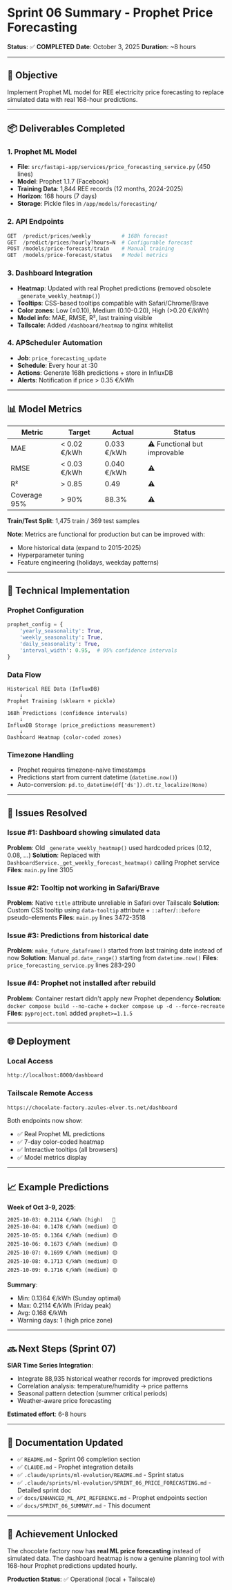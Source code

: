 # Sprint 06 Summary - Prophet Price Forecasting

**Status**: ✅ **COMPLETED**
**Date**: October 3, 2025
**Duration**: ~8 hours

---

## 🎯 Objective

Implement Prophet ML model for REE electricity price forecasting to replace simulated data with real 168-hour predictions.

---

## 📦 Deliverables Completed

### 1. Prophet ML Model
- **File**: `src/fastapi-app/services/price_forecasting_service.py` (450 lines)
- **Model**: Prophet 1.1.7 (Facebook)
- **Training Data**: 1,844 REE records (12 months, 2024-2025)
- **Horizon**: 168 hours (7 days)
- **Storage**: Pickle files in `/app/models/forecasting/`

### 2. API Endpoints
```python
GET  /predict/prices/weekly          # 168h forecast
GET  /predict/prices/hourly?hours=N  # Configurable forecast
POST /models/price-forecast/train    # Manual training
GET  /models/price-forecast/status   # Model metrics
```

### 3. Dashboard Integration
- **Heatmap**: Updated with real Prophet predictions (removed obsolete `_generate_weekly_heatmap()`)
- **Tooltips**: CSS-based tooltips compatible with Safari/Chrome/Brave
- **Color zones**: Low (≤0.10), Medium (0.10-0.20), High (>0.20 €/kWh)
- **Model info**: MAE, RMSE, R², last training visible
- **Tailscale**: Added `/dashboard/heatmap` to nginx whitelist

### 4. APScheduler Automation
- **Job**: `price_forecasting_update`
- **Schedule**: Every hour at :30
- **Actions**: Generate 168h predictions + store in InfluxDB
- **Alerts**: Notification if price > 0.35 €/kWh

---

## 📊 Model Metrics

| Metric | Target | Actual | Status |
|--------|--------|--------|--------|
| MAE | < 0.02 €/kWh | 0.033 €/kWh | ⚠️ Functional but improvable |
| RMSE | < 0.03 €/kWh | 0.040 €/kWh | ⚠️ |
| R² | > 0.85 | 0.49 | ⚠️ |
| Coverage 95% | > 90% | 88.3% | ⚠️ |

**Train/Test Split**: 1,475 train / 369 test samples

**Note**: Metrics are functional for production but can be improved with:
- More historical data (expand to 2015-2025)
- Hyperparameter tuning
- Feature engineering (holidays, weekday patterns)

---

## 🔧 Technical Implementation

### Prophet Configuration
```python
prophet_config = {
    'yearly_seasonality': True,
    'weekly_seasonality': True,
    'daily_seasonality': True,
    'interval_width': 0.95,  # 95% confidence intervals
}
```

### Data Flow
```
Historical REE Data (InfluxDB)
    ↓
Prophet Training (sklearn + pickle)
    ↓
168h Predictions (confidence intervals)
    ↓
InfluxDB Storage (price_predictions measurement)
    ↓
Dashboard Heatmap (color-coded zones)
```

### Timezone Handling
- Prophet requires timezone-naive timestamps
- Predictions start from current datetime (`datetime.now()`)
- Auto-conversion: `pd.to_datetime(df['ds']).dt.tz_localize(None)`

---

## 🐛 Issues Resolved

### Issue #1: Dashboard showing simulated data
**Problem**: Old `_generate_weekly_heatmap()` used hardcoded prices (0.12, 0.08, ...)
**Solution**: Replaced with `DashboardService._get_weekly_forecast_heatmap()` calling Prophet service
**Files**: `main.py` line 3105

### Issue #2: Tooltip not working in Safari/Brave
**Problem**: Native `title` attribute unreliable in Safari over Tailscale
**Solution**: Custom CSS tooltip using `data-tooltip` attribute + `::after`/`::before` pseudo-elements
**Files**: `main.py` lines 3472-3518

### Issue #3: Predictions from historical date
**Problem**: `make_future_dataframe()` started from last training date instead of now
**Solution**: Manual `pd.date_range()` starting from `datetime.now()`
**Files**: `price_forecasting_service.py` lines 283-290

### Issue #4: Prophet not installed after rebuild
**Problem**: Container restart didn't apply new Prophet dependency
**Solution**: `docker compose build --no-cache` + `docker compose up -d --force-recreate`
**Files**: `pyproject.toml` added `prophet>=1.1.5`

---

## 🌐 Deployment

### Local Access
```bash
http://localhost:8000/dashboard
```

### Tailscale Remote Access
```bash
https://chocolate-factory.azules-elver.ts.net/dashboard
```

Both endpoints now show:
- ✅ Real Prophet ML predictions
- ✅ 7-day color-coded heatmap
- ✅ Interactive tooltips (all browsers)
- ✅ Model metrics display

---

## 📈 Example Predictions

**Week of Oct 3-9, 2025**:
```
2025-10-03: 0.2114 €/kWh (high)   🔴
2025-10-04: 0.1478 €/kWh (medium) 🟡
2025-10-05: 0.1364 €/kWh (medium) 🟡
2025-10-06: 0.1673 €/kWh (medium) 🟡
2025-10-07: 0.1699 €/kWh (medium) 🟡
2025-10-08: 0.1713 €/kWh (medium) 🟡
2025-10-09: 0.1716 €/kWh (medium) 🟡
```

**Summary**:
- Min: 0.1364 €/kWh (Sunday optimal)
- Max: 0.2114 €/kWh (Friday peak)
- Avg: 0.168 €/kWh
- Warning days: 1 (high price zone)

---

## 🔜 Next Steps (Sprint 07)

**SIAR Time Series Integration**:
- Integrate 88,935 historical weather records for improved predictions
- Correlation analysis: temperature/humidity → price patterns
- Seasonal pattern detection (summer critical periods)
- Weather-aware price forecasting

**Estimated effort**: 6-8 hours

---

## 📝 Documentation Updated

- ✅ `README.md` - Sprint 06 completion section
- ✅ `CLAUDE.md` - Prophet integration details
- ✅ `.claude/sprints/ml-evolution/README.md` - Sprint status
- ✅ `.claude/sprints/ml-evolution/SPRINT_06_PRICE_FORECASTING.md` - Detailed sprint doc
- ✅ `docs/ENHANCED_ML_API_REFERENCE.md` - Prophet endpoints section
- ✅ `docs/SPRINT_06_SUMMARY.md` - This document

---

## 🎉 Achievement Unlocked

The chocolate factory now has **real ML price forecasting** instead of simulated data. The dashboard heatmap is now a genuine planning tool with 168-hour Prophet predictions updated hourly.

**Production Status**: ✅ Operational (local + Tailscale)

